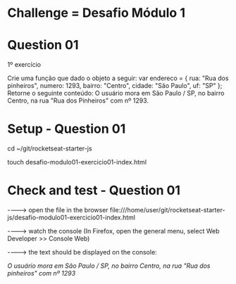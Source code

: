 # Challenge = Desafio Módulo 1

# Question 01

1º exercício

Crie uma função que dado o objeto a seguir:
var endereco = {
 rua: "Rua dos pinheiros",
 numero: 1293,
 bairro: "Centro",
 cidade: "São Paulo",
 uf: "SP"
};
Retorne o seguinte conteúdo:
O usuário mora em São Paulo / SP, no bairro Centro, na rua "Rua dos Pinheiros" com
nº 1293.

# Setup - Question 01

cd ~/git/rocketseat-starter-js

touch desafio-modulo01-exercicio01-index.html

# Check and test - Question 01

\----> open the file in the browser file:///home/user/git/rocketseat-starter-js/desafio-modulo01-exercicio01-index.html

\----> watch the console (In Firefox, open the general menu, select Web Developer >> Console Web)

\----> the text should be displayed on the console:

*O usuário mora em São Paulo / SP, no bairro Centro, na rua "Rua dos pinheiros" com nº 1293*